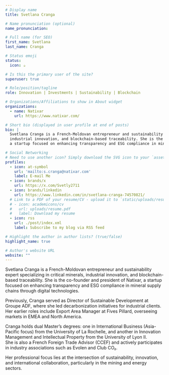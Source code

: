 ```yaml
---
# Display name
title: Svetlana Cranga

# Name pronunciation (optional)
name_pronunciation: 

# Full name (for SEO)
first_name: Svetlana
last_name: Cranga

# Status emoji
status:
  icon: ☕️

# Is this the primary user of the site?
superuser: true

# Role/position/tagline
role: Innovation | Investments | Sustainability | Blockchain

# Organizations/Affiliations to show in About widget
organizations:
  - name: Natixar
    url: https://www.natixar.com/

# Short bio (displayed in user profile at end of posts)
bio: |
  Svetlana Cranga is a French-Moldovan entrepreneur and sustainability expert specializing in critical minerals, 
  industrial innovation, and blockchain-based traceability. She is the co-founder and president of Natixar, 
  a startup focused on enhancing transparency and ESG compliance in mineral supply chains through digital technologies.

# Social Networking
# Need to use another icon? Simply download the SVG icon to your `assets/media/icons/` folder.
profiles:
  - icon: at-symbol
    url: 'mailto:s.cranga@natixar.com'
    label: E-mail Me
  - icon: brands/x
    url: https://x.com/Svetly2711
  - icon: brands/linkedin
    url: https://www.linkedin.com/in/svetlana-cranga-74570821/
  # Link to a PDF of your resume/CV - upload it to `static/uploads/resume.pdf`
  # - icon: academicons/cv
  #   url: uploads/resume.pdf
  #   label: Download my resume
  - icon: rss
    url: ./post/index.xml
    label: Subscribe to my blog via RSS feed

# Highlight the author in author lists? (true/false)
highlight_name: true

# Author's website URL
website: ""
---
```


Svetlana Cranga is a French-Moldovan entrepreneur and sustainability expert specializing in critical minerals, 
industrial innovation, and blockchain-based traceability. She is the co-founder and president of Natixar, 
a startup focused on enhancing transparency and ESG compliance in mineral supply chains through digital technologies.

Previously, Cranga served as Director of Sustainable Development at Groupe ADF, where she led decarbonization 
initiatives for industrial clients. Her earlier roles include Export Area Manager at Fives Pillard, overseeing 
markets in EMEA and North America.

Cranga holds dual Master’s degrees: one in International Business (Asia-Pacific focus) from the University of 
La Rochelle, and another in Innovation Management and Intellectual Property from the University of Lyon II.  
She is also a French Foreign Trade Advisor (CCEF) and actively participates in industry associations such as 
Evolen and Club CO₂.

Her professional focus lies at the intersection of sustainability, innovation, and international collaboration, 
particularly in the mining and energy sectors.
